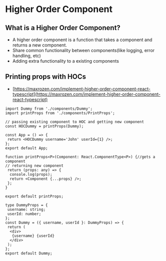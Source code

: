 # Higher Order Component

## What is a Higher Order Component?

- A higher order component is a function that takes a component and returns a new component.
- Share common functionality between components(like logging, error handling, etc)
- Adding extra functionality to a existing components

## Printing props with HOCs

- [https://maxrozen.com/implement-higher-order-component-react-typescript](https://maxrozen.com/implement-higher-order-component-react-typescript)

```tsx
import Dummy from './components/Dummy';
import printProps from './components/PrintProps';

// passing existing component to HOC and getting new component
const HOCDummy = printProps(Dummy);

const App = () => {
 return <HOCDummy username='John' userId={1} />;
};
export default App;
```

```tsx
function printProps<P>(Component: React.ComponentType<P>) {//gets a component
// returning new component
 return (props: any) => {
  console.log(props);
  return <Component {...props} />;
 };
}

export default printProps;
```

```tsx
type DummyProps = {
 username: string;
 userId: number;
};
const Dummy = ({ username, userId }: DummyProps) => {
 return (
  <div>
   {username} {userId}
  </div>
 );
};
export default Dummy;
```
